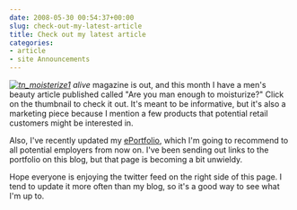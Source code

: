```yaml
---
date: 2008-05-30 00:54:37+00:00
slug: check-out-my-latest-article
title: Check out my latest article
categories:
- article
- site Announcements
---
```


_[![tn_moisterize1](http://wordbit.freehostia.com/wp-content/uploads/2008/05/tn_moisterize1.jpg)](http://wordbit.freehostia.com/scans/moisterize.html) alive_ magazine is out, and this month I have a men's beauty article published called "Are you man enough to moisturize?" Click on the thumbnail to check it out. It's meant to be informative, but it's also a marketing piece because I mention a few products that potential retail customers might be interested in. 

Also, I've recently updated my [ePortfolio](http://www.wordbit.freehostia.com/eportfolio), which I'm going to recommend to all potential employers from now on. I've been sending out links to the portfolio on this blog, but that page is becoming a bit unwieldy. 

Hope everyone is enjoying the twitter feed on the right side of this page. I tend to update it more often than my blog, so it's a good way to see what I'm up to.
